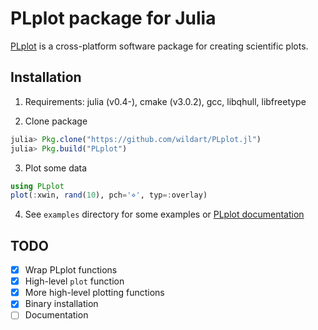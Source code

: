 # PLplot package for Julia

[PLplot](http://plplot.sourceforge.net/) is a cross-platform software package for creating scientific plots.

## Installation

1. Requirements: julia (v0.4-), cmake (v3.0.2), gcc, libqhull, libfreetype

2. Clone package
```julia
julia> Pkg.clone("https://github.com/wildart/PLplot.jl")
julia> Pkg.build("PLplot")
```

3. Plot some data
```julia
using PLplot
plot(:xwin, rand(10), pch='⋄', typ=:overlay)
```

4. See `examples` directory for some examples or [PLplot documentation](http://plplot.sourceforge.net/documentation.php)


## TODO
- [x] Wrap PLplot functions
- [x] High-level `plot` function
- [x] More high-level plotting functions
- [x] Binary installation
- [ ] Documentation
